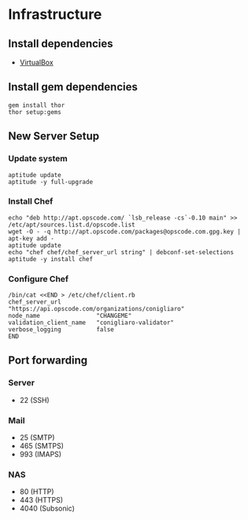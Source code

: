 # Infrastructure

## Install dependencies

* [VirtualBox](https://www.virtualbox.org/)

## Install gem dependencies

    gem install thor
    thor setup:gems

## New Server Setup

### Update system

    aptitude update
    aptitude -y full-upgrade

### Install Chef

    echo "deb http://apt.opscode.com/ `lsb_release -cs`-0.10 main" >> /etc/apt/sources.list.d/opscode.list
    wget -O - -q http://apt.opscode.com/packages@opscode.com.gpg.key | apt-key add -
    aptitude update
    echo "chef chef/chef_server_url string" | debconf-set-selections
    aptitude -y install chef

### Configure Chef

    /bin/cat <<END > /etc/chef/client.rb
    chef_server_url          "https://api.opscode.com/organizations/conigliaro"
    node_name                "CHANGEME"
    validation_client_name   "conigliaro-validator"
    verbose_logging          false
    END

## Port forwarding

### Server
- 22 (SSH)

### Mail
- 25 (SMTP)
- 465 (SMTPS)
- 993 (IMAPS)

### NAS
- 80 (HTTP)
- 443 (HTTPS)
- 4040 (Subsonic)

